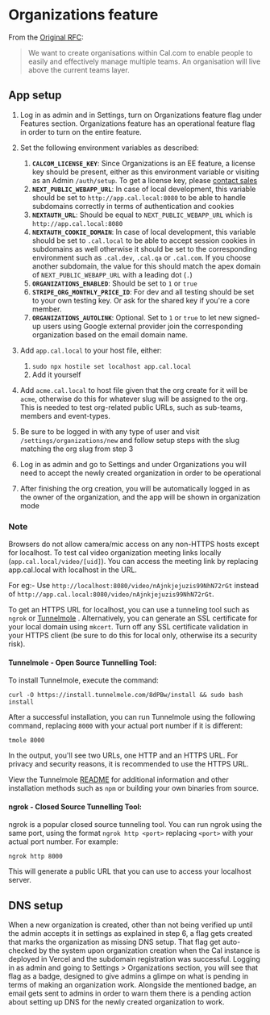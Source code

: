 # Organizations feature

From the [Original RFC](https://github.com/calcom/cal.com/issues/7142):

> We want to create organisations within Cal.com to enable people to easily and effectively manage multiple teams. An organisation will live above the current teams layer.

## App setup

1.  Log in as admin and in Settings, turn on Organizations feature flag under Features section. Organizations feature has an operational feature flag in order to turn on the entire feature.

2.  Set the following environment variables as described:

    1. **`CALCOM_LICENSE_KEY`**: Since Organizations is an EE feature, a license key should be present, either as this environment variable or visiting as an Admin `/auth/setup`. To get a license key, please [contact sales](https://cal.com/sales)
    2. **`NEXT_PUBLIC_WEBAPP_URL`**: In case of local development, this variable should be set to `http://app.cal.local:8080` to be able to handle subdomains correctly in terms of authentication and cookies
    3. **`NEXTAUTH_URL`**: Should be equal to `NEXT_PUBLIC_WEBAPP_URL` which is `http://app.cal.local:8080`
    4. **`NEXTAUTH_COOKIE_DOMAIN`**: In case of local development, this variable should be set to `.cal.local` to be able to accept session cookies in subdomains as well otherwise it should be set to the corresponding environment such as `.cal.dev`, `.cal.qa` or `.cal.com`. If you choose another subdomain, the value for this should match the apex domain of `NEXT_PUBLIC_WEBAPP_URL` with a leading dot (`.`)
    5. **`ORGANIZATIONS_ENABLED`**: Should be set to `1` or `true`
    6. **`STRIPE_ORG_MONTHLY_PRICE_ID`**: For dev and all testing should be set to your own testing key. Or ask for the shared key if you're a core member.
    7. **`ORGANIZATIONS_AUTOLINK`**: Optional. Set to `1` or `true` to let new signed-up users using Google external provider join the corresponding organization based on the email domain name.

3.  Add `app.cal.local` to your host file, either:

    1. `sudo npx hostile set localhost app.cal.local`
    2. Add it yourself

4.  Add `acme.cal.local` to host file given that the org create for it will be `acme`, otherwise do this for whatever slug will be assigned to the org. This is needed to test org-related public URLs, such as sub-teams, members and event-types.

5.  Be sure to be logged in with any type of user and visit `/settings/organizations/new` and follow setup steps with the slug matching the org slug from step 3

6.  Log in as admin and go to Settings and under Organizations you will need to accept the newly created organization in order to be operational

7.  After finishing the org creation, you will be automatically logged in as the owner of the organization, and the app will be shown in organization mode

### Note

Browsers do not allow camera/mic access on any non-HTTPS hosts except for localhost. To test cal video organization meeting links locally (`app.cal.local/video/[uid]`). You can access the meeting link by replacing app.cal.local with localhost in the URL.

For eg:- Use `http://localhost:8080/video/nAjnkjejuzis99NhN72rGt` instead of `http://app.cal.local:8080/video/nAjnkjejuzis99NhN72rGt`.

To get an HTTPS URL for localhost, you can use a tunneling tool such as `ngrok` or [Tunnelmole](https://github.com/robbie-cahill/tunnelmole-client) . Alternatively, you can generate an SSL certificate for your local domain using `mkcert`. Turn off any SSL certificate validation in your HTTPS client (be sure to do this for local only, otherwise its a security risk).

#### Tunnelmole - Open Source Tunnelling Tool:

To install Tunnelmole, execute the command:

```
curl -O https://install.tunnelmole.com/8dPBw/install && sudo bash install
```

After a successful installation, you can run Tunnelmole using the following command, replacing `8000` with your actual port number if it is different:

```
tmole 8000
```

In the output, you'll see two URLs, one HTTP and an HTTPS URL. For privacy and security reasons, it is recommended to use the HTTPS URL.

View the Tunnelmole [README](https://github.com/robbie-cahill/tunnelmole-client) for additional information and other installation methods such as `npm` or building your own binaries from source.

#### ngrok - Closed Source Tunnelling Tool:

ngrok is a popular closed source tunneling tool. You can run ngrok using the same port, using the format `ngrok http <port>` replacing `<port>` with your actual port number. For example:

```
ngrok http 8000
```

This will generate a public URL that you can use to access your localhost server.

## DNS setup

When a new organization is created, other than not being verified up until the admin accepts it in settings as explained in step 6, a flag gets created that marks the organization as missing DNS setup. That flag get auto-checked by the system upon organization creation when the Cal instance is deployed in Vercel and the subdomain registration was successful. Logging in as admin and going to Settings > Organizations section, you will see that flag as a badge, designed to give admins a glimpe on what is pending in terms of making an organization work. Alongside the mentioned badge, an email gets sent to admins in order to warn them there is a pending action about setting up DNS for the newly created organization to work.
